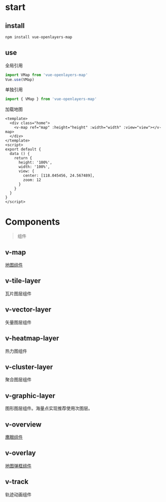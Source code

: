# start

## install

~~~bash
npm install vue-openlayers-map
~~~

## use

全局引用

```js
import VMap from 'vue-openlayers-map'
Vue.use(VMap)
```

单独引用

```js
import { VMap } from 'vue-openlayers-map'
```


加载地图

```vue
<template>
  <div class="home">
    <v-map ref="map" :height="height" :width="width" :view="view"></v-map>
  </div>
</template>
<script>
export default {
  data () {
    return {
      height: '100%',
      width: '100%',
      view: {
        center: [118.045456, 24.567489],
        zoom: 12
      }
    }
  }
}
</script>
```

# Components

> 组件

## v-map

[地图组件](./MAP.md)

## v-tile-layer

瓦片图层组件

## v-vector-layer

矢量图层组件

## v-heatmap-layer

热力图组件

## v-cluster-layer

聚合图层组件

## v-graphic-layer

图形图层组件。海量点实现推荐使用次图层。

## v-overview

[鹰眼组件](OVERVIEW.md)

## v-overlay

[地图弹框组件](OVERLAY.md)

## v-track

轨迹动画组件

